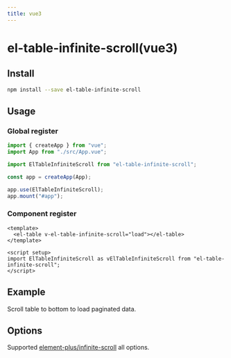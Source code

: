 ```yaml
---
title: vue3
---
```


# el-table-infinite-scroll(vue3)

<!--@include: ./description.md-->

<!--@include: ./support.md-->

## Install

```sh
npm install --save el-table-infinite-scroll
```

## Usage

### Global register

```js
import { createApp } from "vue";
import App from "./src/App.vue";

import ElTableInfiniteScroll from "el-table-infinite-scroll";

const app = createApp(App);

app.use(ElTableInfiniteScroll);
app.mount("#app");
```

### Component register

```vue
<template>
  <el-table v-el-table-infinite-scroll="load"></el-table>
</template>

<script setup>
import ElTableInfiniteScroll as vElTableInfiniteScroll from "el-table-infinite-scroll";
</script>
```

## Example

Scroll table to bottom to load paginated data.

<Demo component="ScrollLoad" />

## Options

Supported [element-plus/infinite-scroll](https://element-plus.org/zh-CN/component/infinite-scroll.html#指令) all options.
